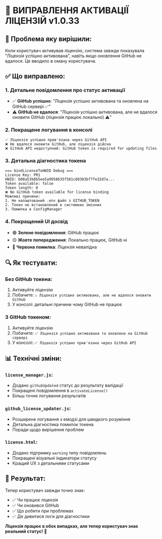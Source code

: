 # 🔧 ВИПРАВЛЕННЯ АКТИВАЦІЇ ЛІЦЕНЗІЙ v1.0.33

## 🎯 **Проблема яку вирішили:**
Коли користувач активував ліцензію, система завжди показувала "Ліцензія успішно активована", навіть якщо оновлення GitHub не вдалося. Це вводило в оману користувача.

## ✅ **Що виправлено:**

### 1. **Детальне повідомлення про статус активації**
- ✅ **GitHub успішно**: "Ліцензія успішно активована та оновлена на GitHub сервері ✅"
- ⚠️ **GitHub не вдалося**: "Ліцензія успішно активована, але не вдалося оновити GitHub (ліцензія працює локально) ⚠️"

### 2. **Покращене логування в консолі**
```
✅ Ліцензія успішно прив'язана через GitHub API
❌ Не вдалося оновити GitHub, але ліцензія дійсна
❌ GitHub API недоступний: GitHub token is required for updating files
```

### 3. **Детальна діагностика токена**
```
=== bindLicenseToHWID Debug ===
License Key: PR1
HWID: b08a53b8b5ee5a9958635f581c80383bf7fe32d7a...
Token available: false
Token length: 0
❌ No GitHub token available for license binding
Можливі причини:
1. Не налаштований .env файл з GITHUB_TOKEN
2. Токен не встановлений в системних змінних  
3. Помилка в ConfigManager
```

### 4. **Покращений UI досвід**
- 🟢 **Зелене повідомлення**: GitHub працює
- 🟡 **Жовте попередження**: Локально працює, GitHub ні
- 🔴 **Червона помилка**: Ліцензія невалідна

## 🔍 **Як тестувати:**

### Без GitHub токена:
1. Активуйте ліцензію
2. Побачите: `⚠️ Ліцензія успішно активована, але не вдалося оновити GitHub`
3. У консолі: детальні причини чому GitHub не працює

### З GitHub токеном:
1. Активуйте ліцензію  
2. Побачите: `✅ Ліцензія успішно активована та оновлена на GitHub сервері`
3. У консолі: `✅ Ліцензія успішно прив'язана через GitHub API`

## 📊 **Технічні зміни:**

### `license_manager.js`:
- Додано `githubUpdated` статус до результату валідації
- Покращені повідомлення в `activateLicense()`
- Більш точне логування результатів

### `github_license_updater.js`:
- Розширене логування з емодзі для швидкого розуміння
- Детальна діагностика помилок токена
- Поради щодо вирішення проблем

### `license.html`:
- Додано підтримку `warning` типу повідомлень
- Покращені візуальні індикатори статусу
- Кращий UX з детальними статусами

## 🎉 **Результат:**
Тепер користувач завжди точно знає:
- ✅ Чи працює ліцензія
- ✅ Чи оновився GitHub
- ✅ Що робити при проблемах
- ✅ Де дивитися логи для діагностики

**Ліцензія працює в обох випадках, але тепер користувач знає реальний статус!** 🚀
